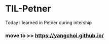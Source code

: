 # TIL-Petner
Today I learned in Petner during intership

### move to >> https://yangchoi.github.io/
